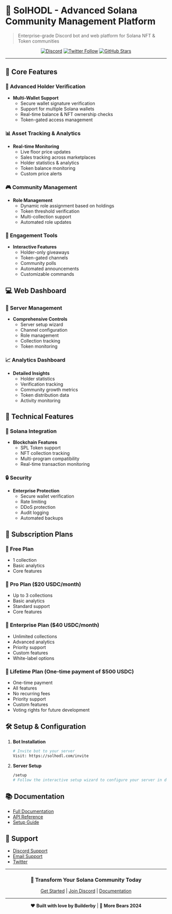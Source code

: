 # 🌟 SolHODL - Advanced Solana Community Management Platform

> Enterprise-grade Discord bot and web platform for Solana NFT & Token communities

<div align="center">

[![Discord](https://img.shields.io/discord/956942021400576060?color=7289da&label=Discord&logo=discord&logoColor=ffffff)](https://discord.gg/HaMkGSy5fC)
[![Twitter Follow](https://img.shields.io/twitter/follow/SolHODL?style=social)](https://twitter.com/SolHODL_)
[![GitHub Stars](https://img.shields.io/github/stars/SolHODL/discord-bot?style=social)](https://github.com/builderby/solhodl-public)

</div>

---

## 🎯 Core Features

### 🔐 Advanced Holder Verification
- **Multi-Wallet Support**
  - Secure wallet signature verification
  - Support for multiple Solana wallets
  - Real-time balance & NFT ownership checks
  - Token-gated access management

### 📊 Asset Tracking & Analytics
- **Real-time Monitoring**
  - Live floor price updates
  - Sales tracking across marketplaces
  - Holder statistics & analytics
  - Token balance monitoring
  - Custom price alerts

### 🎮 Community Management
- **Role Management**
  - Dynamic role assignment based on holdings
  - Token threshold verification
  - Multi-collection support
  - Automated role updates

### 🎁 Engagement Tools
- **Interactive Features**
  - Holder-only giveaways
  - Token-gated channels
  - Community polls
  - Automated announcements
  - Customizable commands

## 💻 Web Dashboard

### 🔧 Server Management
- **Comprehensive Controls**
  - Server setup wizard
  - Channel configuration
  - Role management
  - Collection tracking
  - Token monitoring

### 📈 Analytics Dashboard
- **Detailed Insights**
  - Holder statistics
  - Verification tracking
  - Community growth metrics
  - Token distribution data
  - Activity monitoring

## 🚀 Technical Features

### 💎 Solana Integration
- **Blockchain Features**
  - SPL Token support
  - NFT collection tracking
  - Multi-program compatibility
  - Real-time transaction monitoring

### 🔒 Security
- **Enterprise Protection**
  - Secure wallet verification
  - Rate limiting
  - DDoS protection
  - Audit logging
  - Automated backups

## 💫 Subscription Plans

### 🌟 Free Plan
- 1 collection
- Basic analytics
- Core features

### 🌟 Pro Plan ($20 USDC/month)
- Up to 3 collections
- Basic analytics
- Standard support
- Core features

### 🚀 Enterprise Plan ($40 USDC/month)
- Unlimited collections
- Advanced analytics
- Priority support
- Custom features
- White-label options

### 🌟 Lifetime Plan (One-time payment of $500 USDC)
- One-time payment
- All features
- No recurring fees
- Priority support
- Custom features
- Voting rights for future development

## 🛠️ Setup & Configuration

1. **Bot Installation**
   ```bash
   # Invite bot to your server
   Visit: https://solhodl.com/invite
   ```

2. **Server Setup**
   ```bash
   /setup
   # Follow the interactive setup wizard to configure your server in discord
   ```


## 📚 Documentation

- [Full Documentation](https://docs.solhodl.com)
- [API Reference](https://docs.solhodl.com/api)
- [Setup Guide](https://docs.solhodl.com/setup)

## 🤝 Support

- [Discord Support](https://discord.gg/HaMkGSy5fC)
- [Email Support](mailto:support@solhodl.com)
- [Twitter](https://twitter.com/SolHODL_)

---

<div align="center">

### 🌟 Transform Your Solana Community Today

[Get Started](https://solhodl.com) | [Join Discord](https://discord.gg/HaMkGSy5fC) | [Documentation](https://docs.solhodl.com)

</div>

---

<div align="center">

❤️ **Built with love by Builderby** | 🐻 **More Bears 2024**

</div>
